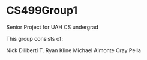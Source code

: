 # CS499Group1
Senior Project for UAH CS undergrad

This group consists of:

Nick Diliberti
T. Ryan Kline
Michael Almonte
Cray Pella
